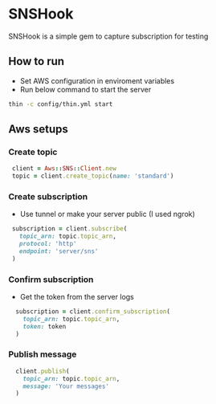 # SNSHook

SNSHook is a simple gem to capture subscription for testing 

## How to run

- Set AWS configuration in enviroment variables
- Run below command to start the server

``` sh
thin -c config/thin.yml start
```

## Aws setups

### Create topic

``` ruby
 client = Aws::SNS::Client.new
 topic = client.create_topic(name: 'standard')
```

### Create subscription

- Use tunnel or make your server public (I used ngrok)

``` ruby
 subscription = client.subscribe(
   topic_arn: topic.topic_arn,
   protocol: 'http'
   endpoint: 'server/sns'
 )
```

### Confirm subscription

- Get the token from the server logs

``` ruby
  subscription = client.confirm_subscription(
    topic_arn: topic.topic_arn, 
    token: token
  )
```

### Publish message 

``` ruby
  client.publish(
    topic_arn: topic.topic_arn,
    message: 'Your messages'
  )
```

